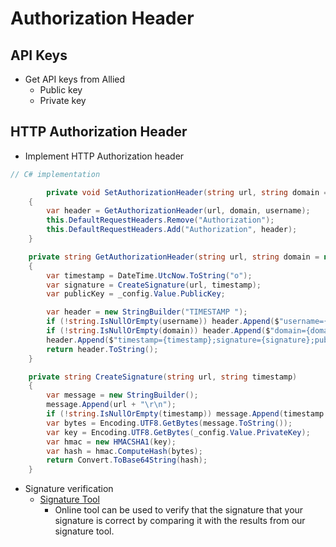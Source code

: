 # Authorization Header

## API Keys

- Get API keys from Allied
  - Public key
  - Private key

## HTTP Authorization Header

- Implement HTTP Authorization header

```cs
// C# implementation

        private void SetAuthorizationHeader(string url, string domain = null, string username = null)
    {
        var header = GetAuthorizationHeader(url, domain, username);
        this.DefaultRequestHeaders.Remove("Authorization");
        this.DefaultRequestHeaders.Add("Authorization", header);
    }

    private string GetAuthorizationHeader(string url, string domain = null, string username = null)
    {
        var timestamp = DateTime.UtcNow.ToString("o");
        var signature = CreateSignature(url, timestamp);
        var publicKey = _config.Value.PublicKey;

        var header = new StringBuilder("TIMESTAMP ");
        if (!string.IsNullOrEmpty(username)) header.Append($"username={username};");
        if (!string.IsNullOrEmpty(domain)) header.Append($"domain={domain};");
        header.Append($"timestamp={timestamp};signature={signature};publickey={publicKey}");
        return header.ToString();
    }

    private string CreateSignature(string url, string timestamp)
    {
        var message = new StringBuilder();
        message.Append(url + "\r\n");
        if (!string.IsNullOrEmpty(timestamp)) message.Append(timestamp + "\r\n");
        var bytes = Encoding.UTF8.GetBytes(message.ToString());
        var key = Encoding.UTF8.GetBytes(_config.Value.PrivateKey);
        var hmac = new HMACSHA1(key);
        var hash = hmac.ComputeHash(bytes);
        return Convert.ToBase64String(hash);
    }

```

- Signature verification
  - [Signature Tool][SignatureTool]
    - Online tool can be used to verify that the signature that your signature is correct by comparing it with the results from our signature tool.

[SignatureTool]: https://alliedpayment.github.io/Utilities/
